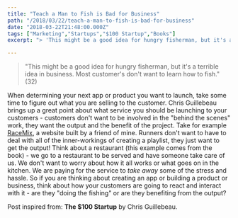 ```yaml
---
title: "Teach a Man to Fish is Bad for Business"
path: "/2018/03/22/teach-a-man-to-fish-is-bad-for-business"
date: "2018-03-22T21:48:00.000Z"
tags: ["Marketing","Startups","$100 Startup","Books"]
excerpt: "> 'This might be a good idea for hungry fisherman, but it's a terrible idea in business. Most customer's don't want to learn how to fish.' (32)"

---
```


> "This might be a good idea for hungry fisherman, but it's a terrible idea in business. Most customer's don't want to learn how to fish." (32)

When determining your next app or product you want to launch, take some time to figure out what you are selling to the customer. Chris Guillebeau brings up a great point about what service you should be launching to your customers - customers don't want to be involved in the "behind the scenes" work, they want the output and the benefit of the project. Take for example [RaceMix](https://www.yourracemix.com/), a website built by a friend of mine. Runners don't want to have to deal with all of the inner-workings of creating a playlist, they just want to get the output! Think about a restaurant (this example comes from the book) - we go to a restaurant to be served and have someone take care of us. We don't want to worry about how it all works or what goes on in the kitchen. We are paying for the service to *take away* some of the stress and hassle. So if you are thinking about creating an app or building a product or business, think about how your customers are going to react and interact with it - are they "doing the fishing" or are they benefiting from the output?

Post inspired from: **The $100 Startup** by Chris Guillebeau.
